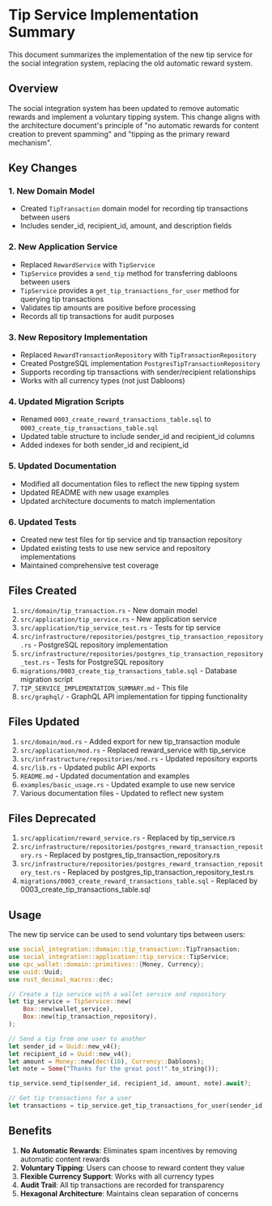 # Tip Service Implementation Summary

This document summarizes the implementation of the new tip service for the social integration system, replacing the old automatic reward system.

## Overview

The social integration system has been updated to remove automatic rewards and implement a voluntary tipping system. This change aligns with the architecture document's principle of "no automatic rewards for content creation to prevent spamming" and "tipping as the primary reward mechanism".

## Key Changes

### 1. New Domain Model

- Created `TipTransaction` domain model for recording tip transactions between users
- Includes sender_id, recipient_id, amount, and description fields

### 2. New Application Service

- Replaced `RewardService` with `TipService`
- `TipService` provides a `send_tip` method for transferring dabloons between users
- `TipService` provides a `get_tip_transactions_for_user` method for querying tip transactions
- Validates tip amounts are positive before processing
- Records all tip transactions for audit purposes

### 3. New Repository Implementation

- Replaced `RewardTransactionRepository` with `TipTransactionRepository`
- Created PostgreSQL implementation `PostgresTipTransactionRepository`
- Supports recording tip transactions with sender/recipient relationships
- Works with all currency types (not just Dabloons)

### 4. Updated Migration Scripts

- Renamed `0003_create_reward_transactions_table.sql` to `0003_create_tip_transactions_table.sql`
- Updated table structure to include sender_id and recipient_id columns
- Added indexes for both sender_id and recipient_id

### 5. Updated Documentation

- Modified all documentation files to reflect the new tipping system
- Updated README with new usage examples
- Updated architecture documents to match implementation

### 6. Updated Tests

- Created new test files for tip service and tip transaction repository
- Updated existing tests to use new service and repository implementations
- Maintained comprehensive test coverage

## Files Created

1. `src/domain/tip_transaction.rs` - New domain model
2. `src/application/tip_service.rs` - New application service
3. `src/application/tip_service_test.rs` - Tests for tip service
4. `src/infrastructure/repositories/postgres_tip_transaction_repository.rs` - PostgreSQL repository implementation
5. `src/infrastructure/repositories/postgres_tip_transaction_repository_test.rs` - Tests for PostgreSQL repository
6. `migrations/0003_create_tip_transactions_table.sql` - Database migration script
7. `TIP_SERVICE_IMPLEMENTATION_SUMMARY.md` - This file
8. `src/graphql/` - GraphQL API implementation for tipping functionality

## Files Updated

1. `src/domain/mod.rs` - Added export for new tip_transaction module
2. `src/application/mod.rs` - Replaced reward_service with tip_service
3. `src/infrastructure/repositories/mod.rs` - Updated repository exports
4. `src/lib.rs` - Updated public API exports
5. `README.md` - Updated documentation and examples
6. `examples/basic_usage.rs` - Updated example to use new service
7. Various documentation files - Updated to reflect new system

## Files Deprecated

1. `src/application/reward_service.rs` - Replaced by tip_service.rs
2. `src/infrastructure/repositories/postgres_reward_transaction_repository.rs` - Replaced by postgres_tip_transaction_repository.rs
3. `src/infrastructure/repositories/postgres_reward_transaction_repository_test.rs` - Replaced by postgres_tip_transaction_repository_test.rs
4. `migrations/0003_create_reward_transactions_table.sql` - Replaced by 0003_create_tip_transactions_table.sql

## Usage

The new tip service can be used to send voluntary tips between users:

```rust
use social_integration::domain::tip_transaction::TipTransaction;
use social_integration::application::tip_service::TipService;
use cpc_wallet::domain::primitives::{Money, Currency};
use uuid::Uuid;
use rust_decimal_macros::dec;

// Create a tip service with a wallet service and repository
let tip_service = TipService::new(
    Box::new(wallet_service),
    Box::new(tip_transaction_repository),
);

// Send a tip from one user to another
let sender_id = Uuid::new_v4();
let recipient_id = Uuid::new_v4();
let amount = Money::new(dec!(10), Currency::Dabloons);
let note = Some("Thanks for the great post!".to_string());

tip_service.send_tip(sender_id, recipient_id, amount, note).await?;

// Get tip transactions for a user
let transactions = tip_service.get_tip_transactions_for_user(sender_id, 10, 0).await?;
```

## Benefits

1. **No Automatic Rewards**: Eliminates spam incentives by removing automatic content rewards
2. **Voluntary Tipping**: Users can choose to reward content they value
3. **Flexible Currency Support**: Works with all currency types
4. **Audit Trail**: All tip transactions are recorded for transparency
5. **Hexagonal Architecture**: Maintains clean separation of concerns